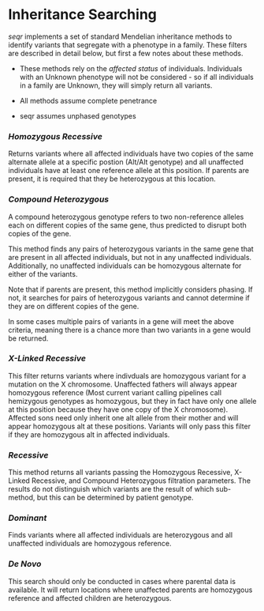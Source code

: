 Inheritance Searching
===

_seqr_ implements a set of standard Mendelian inheritance methods to identify variants that segregate with a phenotype in a family.
These filters are described in detail below, but first a few notes about these methods.

- These methods rely on the *affected status* of individuals.
Individuals with an Unknown phenotype will not be considered -
so if all individuals in a family are Unknown, they will simply return all variants.

- All methods assume complete penetrance

- seqr assumes unphased genotypes

### *Homozygous Recessive* 

Returns variants where all affected individuals have two copies of the same alternate allele at a specific postion (Alt/Alt genotype) and all unaffected individuals have at least one reference allele at this position. If parents are present, it is required that they be heterozygous at this location.

### *Compound Heterozygous*

A compound heterozygous genotype refers to two non-reference alleles each on different copies of the same gene, thus predicted to disrupt both copies of the gene.

This method finds any pairs of heterozygous variants in the same gene that are present in all affected individuals,
but not in any unaffected individuals.
Additionally, no unaffected individuals can be homozygous alternate for either of the variants.

Note that if parents are present, this method implicitly considers phasing. If not, it searches for pairs of heterozygous variants and cannot determine if they are on different copies of the gene.

In some cases multiple pairs of variants in a gene will meet the above criteria, meaning there is a chance more than two variants in a gene would be returned.


### *X-Linked Recessive*

This filter returns variants where indivduals are homozygous variant for a mutation on the X chromosome. Unaffected fathers will always appear homozygous reference (Most current variant calling pipelines call hemizygous genotypes as homozygous, but they in fact have only one allele at this position because they have one copy of the X chromosome). Affected sons need only inherit one alt allele from their mother and will appear homozygous alt at these positions. Variants will only pass this filter if they are  homozygous alt in  affected individuals.


### *Recessive*

This method returns all  variants passing the Homozygous Recessive,
X-Linked Recessive, and Compound Heterozygous filtration parameters.
The results do not distinguish which variants are the result of which sub-method, but this can be determined by patient genotype.

### *Dominant*

Finds variants where all affected individuals are heterozygous and all unaffected individuals are homozygous reference.

### *De Novo*

This search should only be conducted in cases where parental data is available. It will return locations where unaffected parents are homozygous reference and affected children are heterozygous.


